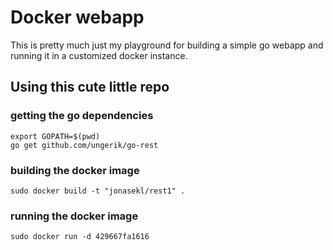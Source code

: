 # Docker webapp
This is pretty much just my playground for building a simple 
go webapp and running it in a customized docker instance.

## Using this cute little repo
### getting the go dependencies
```
export GOPATH=$(pwd)
go get github.com/ungerik/go-rest
```

### building the docker image
```
sudo docker build -t "jonasekl/rest1" .
```

### running the docker image
```
sudo docker run -d 429667fa1616 
```


